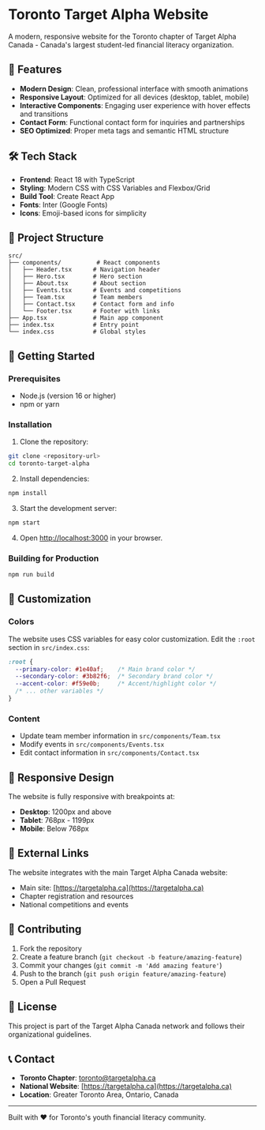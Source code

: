 # Toronto Target Alpha Website

A modern, responsive website for the Toronto chapter of Target Alpha Canada - Canada's largest student-led financial literacy organization.

## 🚀 Features

- **Modern Design**: Clean, professional interface with smooth animations
- **Responsive Layout**: Optimized for all devices (desktop, tablet, mobile)
- **Interactive Components**: Engaging user experience with hover effects and transitions
- **Contact Form**: Functional contact form for inquiries and partnerships
- **SEO Optimized**: Proper meta tags and semantic HTML structure

## 🛠️ Tech Stack

- **Frontend**: React 18 with TypeScript
- **Styling**: Modern CSS with CSS Variables and Flexbox/Grid
- **Build Tool**: Create React App
- **Fonts**: Inter (Google Fonts)
- **Icons**: Emoji-based icons for simplicity

## 📁 Project Structure

```
src/
├── components/          # React components
│   ├── Header.tsx      # Navigation header
│   ├── Hero.tsx        # Hero section
│   ├── About.tsx       # About section
│   ├── Events.tsx      # Events and competitions
│   ├── Team.tsx        # Team members
│   ├── Contact.tsx     # Contact form and info
│   └── Footer.tsx      # Footer with links
├── App.tsx             # Main app component
├── index.tsx           # Entry point
└── index.css           # Global styles
```

## 🚀 Getting Started

### Prerequisites

- Node.js (version 16 or higher)
- npm or yarn

### Installation

1. Clone the repository:
```bash
git clone <repository-url>
cd toronto-target-alpha
```

2. Install dependencies:
```bash
npm install
```

3. Start the development server:
```bash
npm start
```

4. Open [http://localhost:3000](http://localhost:3000) in your browser.

### Building for Production

```bash
npm run build
```

## 🎨 Customization

### Colors
The website uses CSS variables for easy color customization. Edit the `:root` section in `src/index.css`:

```css
:root {
  --primary-color: #1e40af;    /* Main brand color */
  --secondary-color: #3b82f6;  /* Secondary brand color */
  --accent-color: #f59e0b;     /* Accent/highlight color */
  /* ... other variables */
}
```

### Content
- Update team member information in `src/components/Team.tsx`
- Modify events in `src/components/Events.tsx`
- Edit contact information in `src/components/Contact.tsx`

## 📱 Responsive Design

The website is fully responsive with breakpoints at:
- **Desktop**: 1200px and above
- **Tablet**: 768px - 1199px
- **Mobile**: Below 768px

## 🔗 External Links

The website integrates with the main Target Alpha Canada website:
- Main site: [https://targetalpha.ca](https://targetalpha.ca)
- Chapter registration and resources
- National competitions and events

## 🤝 Contributing

1. Fork the repository
2. Create a feature branch (`git checkout -b feature/amazing-feature`)
3. Commit your changes (`git commit -m 'Add amazing feature'`)
4. Push to the branch (`git push origin feature/amazing-feature`)
5. Open a Pull Request

## 📄 License

This project is part of the Target Alpha Canada network and follows their organizational guidelines.

## 📞 Contact

- **Toronto Chapter**: toronto@targetalpha.ca
- **National Website**: [https://targetalpha.ca](https://targetalpha.ca)
- **Location**: Greater Toronto Area, Ontario, Canada

---

Built with ❤️ for Toronto's youth financial literacy community.
